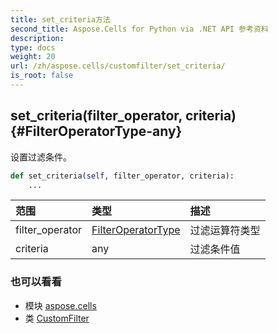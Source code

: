 ```yaml
---
title: set_criteria方法
second_title: Aspose.Cells for Python via .NET API 参考资料
description:
type: docs
weight: 20
url: /zh/aspose.cells/customfilter/set_criteria/
is_root: false
---
```

##  set_criteria(filter_operator, criteria) {#FilterOperatorType-any}
设置过滤条件。



```python
def set_criteria(self, filter_operator, criteria):
    ...
```


|范围|类型|描述|
| :- | :- | :- |
| filter_operator | [FilterOperatorType](/cells/python-net/zh/aspose.cells/filteroperatortype) |过滤运算符类型|
| criteria | any |过滤条件值|



### 也可以看看
* 模块 [aspose.cells](../../)
* 类 [CustomFilter](/cells/python-net/zh/aspose.cells/customfilter)
